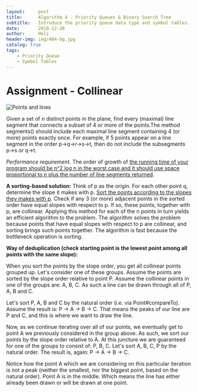 ```yaml
---
layout:     post
title:      Algorithm 4 - Priority Queues & Binary Search Tree
subtitle:   Introduce the priority queue data type and symbol tables.
date:       2018-12-28
author:     Heli
header-img: img/404-bg.jpg
catalog: true
tags:
    - Priority Queue
    - Symbol Tables
---
```


# Assignment - Collinear

![Points and lines](http://coursera.cs.princeton.edu/algs4/assignments/lines2.png)

Given a set of *n* distinct points in the plane, find every (maximal) line segment that connects a subset of 4 or more of the points.The method segments() should include each maximal line segment containing 4 (or more) points exactly once. For example, if 5 points appear on a line segment in the order p→q→r→s→t, then do not include the subsegments p→s or q→t. 

*Performance requirement.* The order of growth of <u>the running time of your program should be n^2 log n in the worst case and it should use space proportional to n plus the number of line segments returned</u>. 

**A sorting-based solution:** Think of p as the origin. For each other point q, determine the slope it makes with p.
<u>Sort the points according to the slopes they makes with p</u>. Check if any 3 (or more) adjacent points in the sorted order have equal slopes with respect to p. If so, these points, together with p, are collinear. Applying this method for each of the n points in turn yields an efficient algorithm to the problem. The algorithm solves the problem because points that have equal slopes with respect to p are collinear, and sorting brings such points together. The algorithm is fast because the bottleneck operation is sorting.

**Way of deduplication (check starting point is the lowest point among all points with the same slope):**

When you sort the points by the slope order, you get all collinear points grouped up. Let's consider one of these groups. Assume the points are sorted by the slope order relative to point P. Assume the collinear points in one of the groups are: A, B, C. As such a line can be drawn through all of P, A, B and C.

Let's sort P, A, B and C by the natural order (i.e. via Point#compareTo). Assume the result is: P -> A -> B -> C. That means the peaks of our line are P and C, and this is where we want to draw the line.

Now, as we continue iterating over all of our points, we eventually get to point A we previously considered in the group above. As such, we sort our points by the slope order relative to A. At this juncture we are guaranteed for one of the groups to consist of: P, B, C. Let's sort A, B, C, P by the natural order. The result is, again: P -> A -> B -> C.

Notice how the point A which we are considering on this particular iteration is not a peak (neither the smallest, nor the biggest point, based on the natural order). Point A is in the middle. Which means the line has either already been drawn or will be drawn at one point.